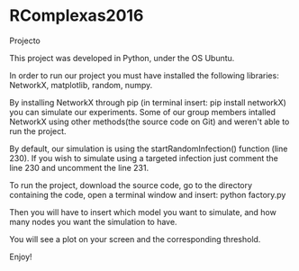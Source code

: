 # RComplexas2016
Projecto

This project was developed in Python, under the OS Ubuntu.

In order to run our project you must have installed the following libraries:
NetworkX, matplotlib, random, numpy.

By installing NetworkX through pip (in terminal insert: pip install networkX) you can simulate our experiments. Some of our group members intalled NetworkX using other methods(the source code on Git) and weren't able to run the project.

By default, our simulation is using the startRandomInfection() function (line 230). If you wish to simulate using a targeted infection just comment the line 230 and uncomment the line 231. 

To run the project, download the source code, go to the directory containing the code, open a terminal window and insert:
python factory.py

Then you will have to insert which model you want to simulate, and how many nodes you want the simulation to have.

You will see a plot on your screen and the corresponding threshold.

Enjoy!

  
